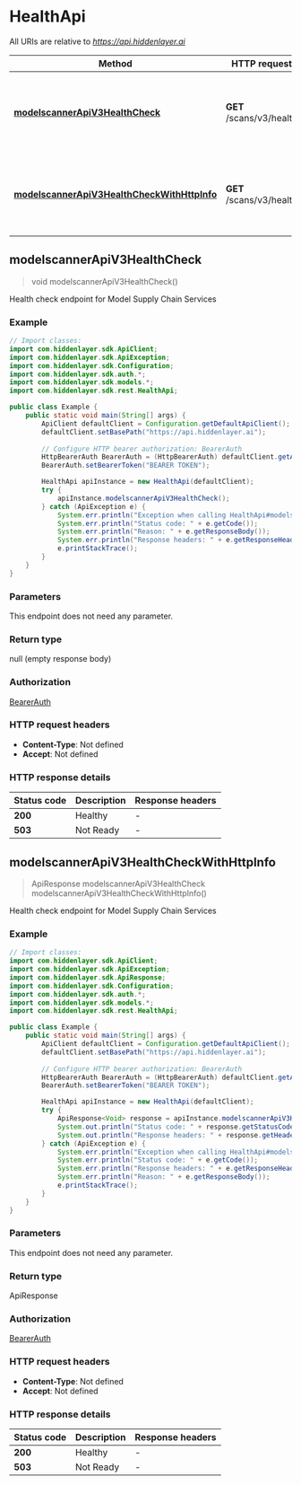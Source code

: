 # HealthApi

All URIs are relative to *https://api.hiddenlayer.ai*

| Method | HTTP request | Description |
|------------- | ------------- | -------------|
| [**modelscannerApiV3HealthCheck**](HealthApi.md#modelscannerApiV3HealthCheck) | **GET** /scans/v3/health | Health check endpoint for Model Supply Chain Services |
| [**modelscannerApiV3HealthCheckWithHttpInfo**](HealthApi.md#modelscannerApiV3HealthCheckWithHttpInfo) | **GET** /scans/v3/health | Health check endpoint for Model Supply Chain Services |



## modelscannerApiV3HealthCheck

> void modelscannerApiV3HealthCheck()

Health check endpoint for Model Supply Chain Services

### Example

```java
// Import classes:
import com.hiddenlayer.sdk.ApiClient;
import com.hiddenlayer.sdk.ApiException;
import com.hiddenlayer.sdk.Configuration;
import com.hiddenlayer.sdk.auth.*;
import com.hiddenlayer.sdk.models.*;
import com.hiddenlayer.sdk.rest.HealthApi;

public class Example {
    public static void main(String[] args) {
        ApiClient defaultClient = Configuration.getDefaultApiClient();
        defaultClient.setBasePath("https://api.hiddenlayer.ai");
        
        // Configure HTTP bearer authorization: BearerAuth
        HttpBearerAuth BearerAuth = (HttpBearerAuth) defaultClient.getAuthentication("BearerAuth");
        BearerAuth.setBearerToken("BEARER TOKEN");

        HealthApi apiInstance = new HealthApi(defaultClient);
        try {
            apiInstance.modelscannerApiV3HealthCheck();
        } catch (ApiException e) {
            System.err.println("Exception when calling HealthApi#modelscannerApiV3HealthCheck");
            System.err.println("Status code: " + e.getCode());
            System.err.println("Reason: " + e.getResponseBody());
            System.err.println("Response headers: " + e.getResponseHeaders());
            e.printStackTrace();
        }
    }
}
```

### Parameters

This endpoint does not need any parameter.

### Return type


null (empty response body)

### Authorization

[BearerAuth](../README.md#BearerAuth)

### HTTP request headers

- **Content-Type**: Not defined
- **Accept**: Not defined

### HTTP response details
| Status code | Description | Response headers |
|-------------|-------------|------------------|
| **200** | Healthy |  -  |
| **503** | Not Ready |  -  |

## modelscannerApiV3HealthCheckWithHttpInfo

> ApiResponse<Void> modelscannerApiV3HealthCheck modelscannerApiV3HealthCheckWithHttpInfo()

Health check endpoint for Model Supply Chain Services

### Example

```java
// Import classes:
import com.hiddenlayer.sdk.ApiClient;
import com.hiddenlayer.sdk.ApiException;
import com.hiddenlayer.sdk.ApiResponse;
import com.hiddenlayer.sdk.Configuration;
import com.hiddenlayer.sdk.auth.*;
import com.hiddenlayer.sdk.models.*;
import com.hiddenlayer.sdk.rest.HealthApi;

public class Example {
    public static void main(String[] args) {
        ApiClient defaultClient = Configuration.getDefaultApiClient();
        defaultClient.setBasePath("https://api.hiddenlayer.ai");
        
        // Configure HTTP bearer authorization: BearerAuth
        HttpBearerAuth BearerAuth = (HttpBearerAuth) defaultClient.getAuthentication("BearerAuth");
        BearerAuth.setBearerToken("BEARER TOKEN");

        HealthApi apiInstance = new HealthApi(defaultClient);
        try {
            ApiResponse<Void> response = apiInstance.modelscannerApiV3HealthCheckWithHttpInfo();
            System.out.println("Status code: " + response.getStatusCode());
            System.out.println("Response headers: " + response.getHeaders());
        } catch (ApiException e) {
            System.err.println("Exception when calling HealthApi#modelscannerApiV3HealthCheck");
            System.err.println("Status code: " + e.getCode());
            System.err.println("Response headers: " + e.getResponseHeaders());
            System.err.println("Reason: " + e.getResponseBody());
            e.printStackTrace();
        }
    }
}
```

### Parameters

This endpoint does not need any parameter.

### Return type


ApiResponse<Void>

### Authorization

[BearerAuth](../README.md#BearerAuth)

### HTTP request headers

- **Content-Type**: Not defined
- **Accept**: Not defined

### HTTP response details
| Status code | Description | Response headers |
|-------------|-------------|------------------|
| **200** | Healthy |  -  |
| **503** | Not Ready |  -  |

